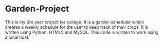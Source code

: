 # Garden-Project
This is my 3rd year project for college. It is a garden scheduler which creates a weekly schedule for the user to keep track of their crops.
It is written using Python, HTML5 and MySQL. This code is written to work using a local host.
